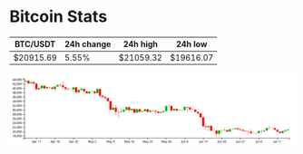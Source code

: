# Bitcoin Stats

BTC/USDT|24h change|24h high|24h low|
|---|---|---|---|
|$20915.69|5.55%|$21059.32|$19616.07|

<img src="./chart.svg">
